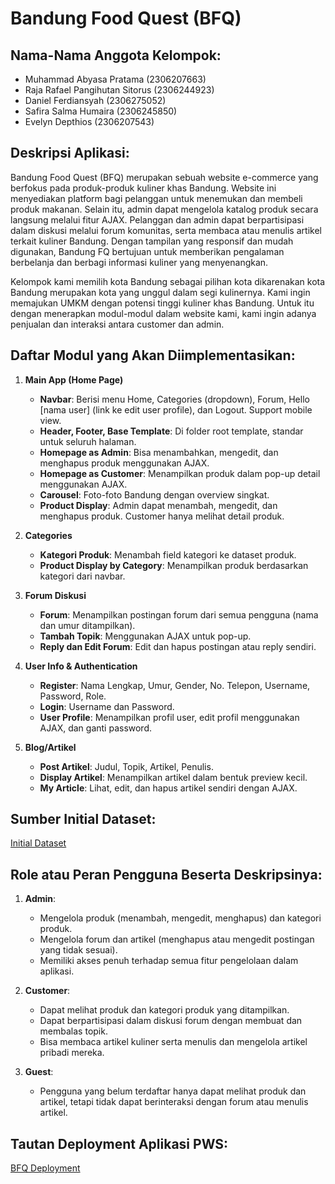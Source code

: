 # Bandung Food Quest (BFQ)

## Nama-Nama Anggota Kelompok:
- Muhammad Abyasa Pratama (2306207663)
- Raja Rafael Pangihutan Sitorus (2306244923)
- Daniel Ferdiansyah (2306275052)
- Safira Salma Humaira (2306245850)
- Evelyn Depthios (2306207543)

## Deskripsi Aplikasi:
Bandung Food Quest (BFQ) merupakan sebuah website e-commerce yang berfokus pada produk-produk kuliner khas Bandung. Website ini menyediakan platform bagi pelanggan untuk menemukan dan membeli produk makanan. Selain itu, admin dapat mengelola katalog produk secara langsung melalui fitur AJAX. Pelanggan dan admin dapat berpartisipasi dalam diskusi melalui forum komunitas, serta membaca atau menulis artikel terkait kuliner Bandung. Dengan tampilan yang responsif dan mudah digunakan, Bandung FQ bertujuan untuk memberikan pengalaman berbelanja dan berbagi informasi kuliner yang menyenangkan.

Kelompok kami memilih kota Bandung sebagai pilihan kota dikarenakan kota Bandung merupakan kota yang unggul dalam segi kulinernya. Kami ingin memajukan UMKM dengan potensi tinggi kuliner khas Bandung. Untuk itu dengan menerapkan modul-modul dalam website kami, kami ingin adanya penjualan dan interaksi antara customer dan admin.

## Daftar Modul yang Akan Diimplementasikan:
1. **Main App (Home Page)**
   - **Navbar**: Berisi menu Home, Categories (dropdown), Forum, Hello [nama user] (link ke edit user profile), dan Logout. Support mobile view.
   - **Header, Footer, Base Template**: Di folder root template, standar untuk seluruh halaman.
   - **Homepage as Admin**: Bisa menambahkan, mengedit, dan menghapus produk menggunakan AJAX.
   - **Homepage as Customer**: Menampilkan produk dalam pop-up detail menggunakan AJAX.
   - **Carousel**: Foto-foto Bandung dengan overview singkat.
   - **Product Display**: Admin dapat menambah, mengedit, dan menghapus produk. Customer hanya melihat detail produk.

2. **Categories**
   - **Kategori Produk**: Menambah field kategori ke dataset produk.
   - **Product Display by Category**: Menampilkan produk berdasarkan kategori dari navbar.

3. **Forum Diskusi**
   - **Forum**: Menampilkan postingan forum dari semua pengguna (nama dan umur ditampilkan).
   - **Tambah Topik**: Menggunakan AJAX untuk pop-up.
   - **Reply dan Edit Forum**: Edit dan hapus postingan atau reply sendiri.

4. **User Info & Authentication**
   - **Register**: Nama Lengkap, Umur, Gender, No. Telepon, Username, Password, Role.
   - **Login**: Username dan Password.
   - **User Profile**: Menampilkan profil user, edit profil menggunakan AJAX, dan ganti password.

5. **Blog/Artikel**
   - **Post Artikel**: Judul, Topik, Artikel, Penulis.
   - **Display Artikel**: Menampilkan artikel dalam bentuk preview kecil.
   - **My Article**: Lihat, edit, dan hapus artikel sendiri dengan AJAX.

## Sumber Initial Dataset:
[Initial Dataset](https://docs.google.com/spreadsheets/d/17DGOKHDmYB2t5OF1HMo6wjNFQnZkCA3M83gFQPy6X2A/edit?gid=0#gid=0)

## Role atau Peran Pengguna Beserta Deskripsinya:
1. **Admin**:
   - Mengelola produk (menambah, mengedit, menghapus) dan kategori produk.
   - Mengelola forum dan artikel (menghapus atau mengedit postingan yang tidak sesuai).
   - Memiliki akses penuh terhadap semua fitur pengelolaan dalam aplikasi.

2. **Customer**:
   - Dapat melihat produk dan kategori produk yang ditampilkan.
   - Dapat berpartisipasi dalam diskusi forum dengan membuat dan membalas topik.
   - Bisa membaca artikel kuliner serta menulis dan mengelola artikel pribadi mereka.

3. **Guest**:
   - Pengguna yang belum terdaftar hanya dapat melihat produk dan artikel, tetapi tidak dapat berinteraksi dengan forum atau menulis artikel.

## Tautan Deployment Aplikasi PWS:
[BFQ Deployment](http://daniel-ferdiansyah-bfq.pbp.cs.ui.ac.id/)
